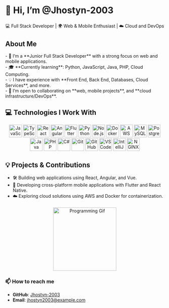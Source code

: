 <h1 align="left">👋 Hi, I’m @Jhostyn-2003</h1>

###

<p align="center">
  💻 Full Stack Developer | 🌍 Web & Mobile Enthusiast | ☁️ Cloud and DevOps
</p>

###

<h2 align="left">About Me</h2>

<p align="left">
- 🔭 I’m a **Junior Full Stack Developer** with a strong focus on web and mobile applications.<br>
- 🎓 **Currently learning**: Python, JavaScript, Java, PHP, Cloud Computing.<br>
- 💡 I have experience with **Front End, Back End, Databases, Cloud Services**, and more.<br>
- 🤝 I’m open to collaborating on **web, mobile projects**, and **cloud infrastructure/DevOps**.
</p>

###

<h2 align="left">💻 Technologies I Work With</h2>

<div align="center">
  <img src="https://cdn.jsdelivr.net/gh/devicons/devicon/icons/javascript/javascript-original.svg" height="40" alt="JavaScript" />
  <img src="https://cdn.jsdelivr.net/gh/devicons/devicon/icons/typescript/typescript-original.svg" height="40" alt="TypeScript" />
  <img src="https://cdn.jsdelivr.net/gh/devicons/devicon/icons/react/react-original.svg" height="40" alt="React" />
  <img src="https://cdn.jsdelivr.net/gh/devicons/devicon/icons/angularjs/angularjs-original.svg" height="40" alt="Angular" />
  <img src="https://cdn.jsdelivr.net/gh/devicons/devicon/icons/flutter/flutter-original.svg" height="40" alt="Flutter" />
  <img src="https://cdn.jsdelivr.net/gh/devicons/devicon/icons/python/python-original.svg" height="40" alt="Python" />
  <img src="https://cdn.jsdelivr.net/gh/devicons/devicon/icons/nodejs/nodejs-original.svg" height="40" alt="Node.js" />
  <img src="https://cdn.jsdelivr.net/gh/devicons/devicon/icons/docker/docker-original.svg" height="40" alt="Docker" />
  <img src="https://cdn.jsdelivr.net/gh/devicons/devicon/icons/amazonwebservices/amazonwebservices-original.svg" height="40" alt="AWS" />
  <img src="https://cdn.jsdelivr.net/gh/devicons/devicon/icons/mysql/mysql-original.svg" height="40" alt="MySQL" />
  <img src="https://cdn.jsdelivr.net/gh/devicons/devicon/icons/postgresql/postgresql-original.svg" height="40" alt="PostgreSQL" />
</div>

<div align="center">
  <img src="https://cdn.jsdelivr.net/gh/devicons/devicon/icons/java/java-original.svg" height="40" alt="Java" />
  <img src="https://cdn.jsdelivr.net/gh/devicons/devicon/icons/php/php-original.svg" height="40" alt="PHP" />
  <img src="https://cdn.jsdelivr.net/gh/devicons/devicon/icons/csharp/csharp-original.svg" height="40" alt="C#" />
  <img src="https://cdn.jsdelivr.net/gh/devicons/devicon/icons/git/git-original.svg" height="40" alt="Git" />
  <img src="https://cdn.jsdelivr.net/gh/devicons/devicon/icons/github/github-original.svg" height="40" alt="GitHub" />
  <img src="https://cdn.jsdelivr.net/gh/devicons/devicon/icons/vscode/vscode-original.svg" height="40" alt="VS Code" />
  <img src="https://cdn.jsdelivr.net/gh/devicons/devicon/icons/intellij/intellij-original.svg" height="40" alt="IntelliJ IDEA" />
  <img src="https://cdn.jsdelivr.net/gh/devicons/devicon/icons/nginx/nginx-original.svg" height="40" alt="NGINX" />
</div>

###

<h2 align="left">💡 Projects & Contributions</h2>

- 🛠️ Building web applications using React, Angular, and Vue.
- 📱 Developing cross-platform mobile applications with Flutter and React Native.
- ☁️ Exploring cloud solutions using AWS and Docker for containerization.

###

<div align="center">
  <img height="200" src="https://media.giphy.com/media/SWoSkN6DxTszqIKEqv/giphy.gif" alt="Programming Gif" />
</div>

### 📫 **How to reach me**
- **GitHub**: [Jhostyn-2003](https://github.com/Jhostyn-2003)
- **Email**: jhostyn2003@example.com
